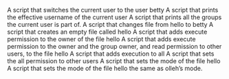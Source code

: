 A script that switches the current user to the user betty
A script that prints the effective username of the current user
A script that prints all the groups the current user is part of.
A script that changes file from hello to betty
A script that creates an empty file called hello
A script that adds execute permission to the owner of the file hello
A script that adds execute permission to the owner and the group owner, and read permission to other users, to the file hello
A script that adds execution to all
A script that sets the all permission to other users
A script that sets the mode of the file hello
A script that sets the mode of the file hello the same as olleh’s mode.
